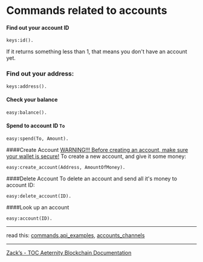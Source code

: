 
Commands related to accounts
=========

#### Find out your account ID
```
keys:id().
```
If it returns something less than 1, that means you don't have an account yet.


### Find out your address:
```
keys:address().
```

#### Check your balance
```
easy:balance().
```

#### Spend to account ID `To`
```
easy:spend(To, Amount).
```

####Create Account
[WARNING!!! Before creating an account, make sure your wallet is secure!](new_account.md)
To create a new account, and give it some money:
```
easy:create_account(Address, AmountOfMoney).
```

####Delete Account
To delete an account and send all it's money to account ID:
```
easy:delete_account(ID).
```

####Look up an account
```
easy:account(ID).
```

***
read this: [commands](commands),[api_examples](api_examples), [accounts_channels](accounts_channels)
***
[Zack’s - TOC Aeternity Blockchain Documentation](Zack_Docs_TOC)
